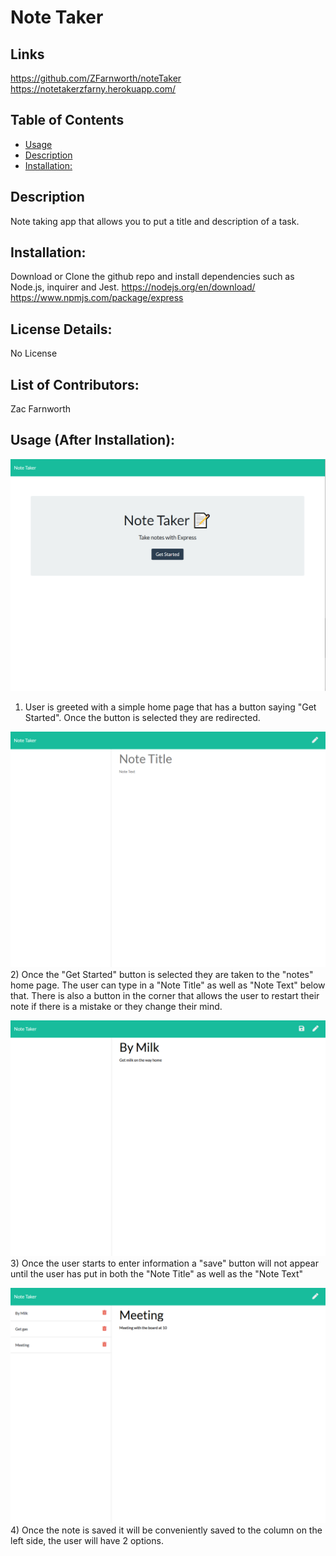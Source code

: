 # Note Taker

## Links

https://github.com/ZFarnworth/noteTaker
https://notetakerzfarny.herokuapp.com/

## Table of Contents

- [Usage](#usage)
- [Description](#Description)
- [Installation:](#Installation:)

## Description

Note taking app that allows you to put a title and description of a task.

## Installation:

Download or Clone the github repo and install dependencies such as Node.js, inquirer and Jest.
https://nodejs.org/en/download/
https://www.npmjs.com/package/express

## License Details:

No License

## List of Contributors:

Zac Farnworth

## Usage (After Installation):

![image](./img/note1.png)

1. User is greeted with a simple home page that has a button saying "Get Started". Once the button is selected they are redirected.

![image](./img/note2.png) 2) Once the "Get Started" button is selected they are taken to the "notes" home page. The user can type in a "Note Title" as well as "Note Text" below that. There is also a button in the corner that allows the user to restart their note if there is a mistake or they change their mind.

![image](./img/note3.png) 3) Once the user starts to enter information a "save" button will not appear until the user has put in both the "Note Title" as well as the "Note Text"

![image](./img/note4.png) 4) Once the note is saved it will be conveniently saved to the column on the left side, the user will have 2 options.
